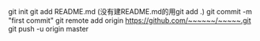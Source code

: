 git init
git add README.md (没有建README.md的用git add .)
git commit -m "first commit"
git remote add origin https://github.com/~~~~~~/~~~~~.git
git push -u origin master